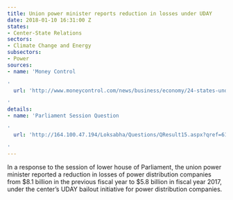 ```yaml
---
title: Union power minister reports reduction in losses under UDAY
date: 2018-01-10 16:31:00 Z
states:
- Center-State Relations
sectors:
- Climate Change and Energy
subsectors:
- Power
sources:
- name: 'Money Control

'
  url: 'http://www.moneycontrol.com/news/business/economy/24-states-under-uday-cut-losses-to-nearly-rs-37k-cr-in-fy17-2475613.html

'
details:
- name: 'Parliament Session Question

'
  url: 'http://164.100.47.194/Loksabha/Questions/QResult15.aspx?qref=61085&lsno=16

'
---
```


In a response to the session of lower house of Parliament, the union power minister reported a reduction in losses of power distribution companies from $8.1 billion in the previous fiscal year to $5.8 billion in fiscal year 2017, under the center’s UDAY bailout initiative for power distribution companies. 
